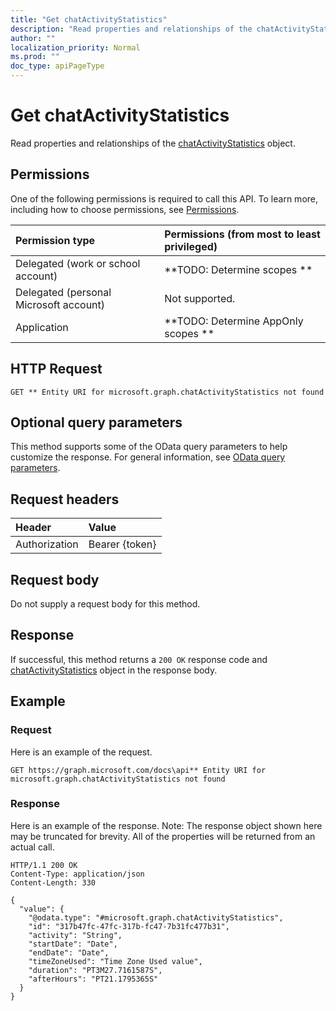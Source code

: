 ```yaml
---
title: "Get chatActivityStatistics"
description: "Read properties and relationships of the chatActivityStatistics object."
author: ""
localization_priority: Normal
ms.prod: ""
doc_type: apiPageType
---
```


# Get chatActivityStatistics

Read properties and relationships of the [chatActivityStatistics](../resources/chatactivitystatistics.md) object.

## Permissions
One of the following permissions is required to call this API. To learn more, including how to choose permissions, see [Permissions](/concepts/permissions-reference.md).

|Permission type|Permissions (from most to least privileged)|
|:---|:---|
|Delegated (work or school account)|**TODO: Determine scopes **|
|Delegated (personal Microsoft account)|Not supported.|
|Application|**TODO: Determine AppOnly scopes **|

## HTTP Request
<!-- {
  "blockType": "ignored"
}
-->
``` http
GET ** Entity URI for microsoft.graph.chatActivityStatistics not found
```

## Optional query parameters
This method supports some of the OData query parameters to help customize the response. For general information, see [OData query parameters](/graph/query-parameters).

## Request headers
|Header|Value|
|:---|:---|
|Authorization|Bearer {token}|

## Request body
Do not supply a request body for this method.

## Response
If successful, this method returns a `200 OK` response code and [chatActivityStatistics](../resources/chatactivitystatistics.md) object in the response body.

## Example

### Request
Here is an example of the request.
<!-- {
  "blockType": "request",
  "name": "get_chatactivitystatistics"
}
-->
``` http
GET https://graph.microsoft.com/docs\api** Entity URI for microsoft.graph.chatActivityStatistics not found
```

### Response
Here is an example of the response. Note: The response object shown here may be truncated for brevity. All of the properties will be returned from an actual call.
<!-- {
  "blockType": "response",
  "truncated": true,
  "@odata.type": "microsoft.graph.chatActivityStatistics"
}
-->
``` http
HTTP/1.1 200 OK
Content-Type: application/json
Content-Length: 330

{
  "value": {
    "@odata.type": "#microsoft.graph.chatActivityStatistics",
    "id": "317b47fc-47fc-317b-fc47-7b31fc477b31",
    "activity": "String",
    "startDate": "Date",
    "endDate": "Date",
    "timeZoneUsed": "Time Zone Used value",
    "duration": "PT3M27.7161587S",
    "afterHours": "PT21.1795365S"
  }
}
```

